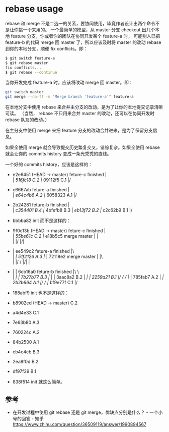# rebase usage

rebase 和 merge 不是二选一的关系，要协同使用，毕竟作者设计出两个命令不是让你挑一个来用的。
一个最简单的模型，从 master 分支 checkout 出几个本地 feature 分支，你或者你的团队在协同开发某个 feature-a 时，
可能别人已把 feature-b 的代码 merge 回 master 了，所以应该及时将 master 的改动 rebase 到你的本地分支，顺便 fix conflicts。即：

```sh
$ git switch feature-a
$ git rebase master
fix conflicts...
$ git rebase --continue
```

当你开发完成 feature-a 时，应该将改动 merge 回 master。即：

```sh
git switch master
git merge --no-ff -m "Merge branch 'feature-a'" feature-a
```

在本地分支中使用 rebase 来合并主分支的改动，是为了让你的本地提交记录清晰可读。
（当然， rebase 不只用来合并 master 的改动，还可以在协同开发时 rebase 队友的改动。）

在主分支中使用 merge 来把 feature 分支的改动合并进来，是为了保留分支信息。

如果全使用 merge 就会导致提交历史繁复交叉，错综复杂。如果全使用 rebase 就会让你的 commits history 变成一条光秃秃的直线。

一个好的 commits history，应该是这样的：

* e2e6451 (HEAD -> master) feture-c finished
|\
| *516fc18 C.2
|* 09112f5 C.1
|/
* c6667ab feture-a finished
|\
| *e64c4b6 A.2
|* 6058323 A.1
|/
* 2b24281 feture-b finished
|\
| *c354401 B.4
|* 4bfefb8 B.3
| *eb13f72 B.2
|* c2c62b9 B.1
|/
* bbbba82 init
而不是这样的：

* 9f0c13b (HEAD -> master) feture-c finished
|\
| *55be61c C.2
|*   e18b5c5 merge master
| |\
| |/
|/|
* |   ee549c2 feture-a finished
|\ \
| *| 51f2126 A.3
|* |   72118e2 merge master
| |\ \
| |/ /
|/| |
* | |   6cb16a0 feture-b finished
|\ \ \
| *| | 7b27b77 B.3
|* | | 3aac8a2 B.2
| *| | 2259a21 B.1
|/ / /
|* | 785fab7 A.2
| *| 2b2b664 A.1
|/ /
|* bf9e77f C.1
|/
* 188abf9 init
也不是这样的：

* b8902ed (HEAD -> master) C.2
* a4d4e33 C.1
* 7e63b80 A.3
* 760224c A.2
* 84b2500 A.1
* cb4c4cb B.3
* 2ea8f0d B.2
* df97f39 B.1
* 838f514 init
就这么简单。

## 参考

* 在开发过程中使用 git rebase 还是 git merge，优缺点分别是什么？ - 一个小号的回答 - 知乎
<https://www.zhihu.com/question/36509119/answer/1990894567>
